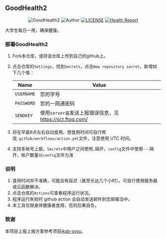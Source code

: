 ## GoodHealth2

<p align="center">
<img src="https://img.shields.io/badge/GoodHealth2-green.svg" title="GoodHealth2">
<img src="https://img.shields.io/badge/Author-Anonymous-red.svg" title="Author">
<a href="./LICENSE"><img src="https://img.shields.io/badge/License-MIT-yellow.svg" title="LICENSE"></a>
<a href="https://github.com/jungheil/GoodHealth2/actions/workflows/action.yml"><img src="https://github.com/jungheil/GoodHealth2/actions/workflows/action.yml/badge.svg?event=schedule" title="Health Report"></a>
</p>

大学生每日一用，确保健康。

### 部署GoodHealth2

1. Fork本仓库，或将该仓库上传到自己的github上。

2. 点击仓库的`Settings`，找到`Secrets`，点击`New repository secret`，新增如下几个值：

   | Name       | Value                                                    |
   | ---------- | -------------------------------------------------------- |
   | `USERNAME` | 您的学号                                                 |
   | `PASSWORD` | 您的一网通密码                                           |
   | `SENDKEY`  | 使用`server酱`发送上报错误信息，见 https://sct.ftqq.com/ |

3. 将在早晨8点左右自动食用。想食用时间可自行修改`.github/workflows/action.yml`文件，注意使用 UTC 时间。

4. 支持多账号上报，`Secrets`中用户之间使用`,`隔开，`config`文件中使用`---`隔开，账户数量以`config`文件为准

### 说明

1. 食用时间并不准确，可能会有延迟（甚至长达几个小时）。可自行使用服务器或云函数解决。
1. 点击仓库的`Actions`可查看程序运行状况。
1. 程序运行失败时 github action 会自动发送邮件到您邮箱当中。
2. 本工具仅限身体健康者食用，否则后果自负。

### 致谢

本项目上报上报方案参考项目[jksb-sysu](https://github.com/Coelophylla/jksb-sysu)。